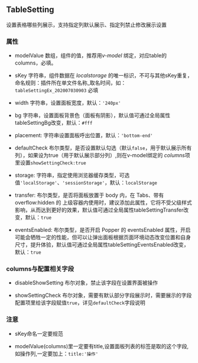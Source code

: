 ## TableSetting

设置表格哪些列展示，支持指定列默认展示、指定列禁止修改展示设置

### 属性

- modelValue 数组，组件的值，推荐用*v-model* 绑定，对应table的columns，必填。

- sKey 字符串，组件数据在 _localstorage_ 的唯一标识，不可与其他sKey重复，命名规则：插件所在单文件名称\_取名时间，如：`tableSettingEx_202007030903` 必填

- width 字符串，设置面板宽度，默认：`'240px'`

- bg 字符串，设置面板背景色（面板有阴影），默认值可通过全局属性tableSettingBg改变，默认：`#fff`

- placement: 字符串设置面板呼出位置，默认：`'bottom-end'`

- defaultCheck 布尔类型，是否设置默认勾选（默认`false`，用于默认展示所有列），如果设为true（用于默认展示部分列）,则在v-model绑定的 *columns*项里设置`showSettingCheck:true`

- storage: 字符串，指定使用浏览器缓存类型，可选值`'localStorage'`、`'sessionStorage'`，默认：`localStorage`

- transfer: 布尔类型，是否将面板放置于 body 内，在 Tabs、带有 overflow:hidden 的 上级容器内使用时，建议添加此属性，它将不受父级样式影响，从而达到更好的效果，默认值可通过全局属性tableSettingTransfer改变，默认：`true`

- eventsEnabled: 布尔类型，是否开启 Popper 的 eventsEnabled 属性，开启可能会牺牲一定的性能，但可以让弹出面板根据页面环境动态改变位置和自身尺寸，提升体验，默认值可通过全局属性tableSettingEventsEnabled改变，默认：`true`

### columns与配置相关字段

- disableShowSetting 布尔对象，禁止该字段在设置界面被操作

- showSettingCheck 布尔对象，需要有默认部分字段展示时，需要展示的字段配置项里给该字段赋值`true`，详见`defaultCheck`字段说明

### 注意

- sKey命名一定要规范

- modelValue(columns)里一定要有title,设置面板列表的标签是取的这个字段,如操作列,一定要加上：`title:'操作'`
